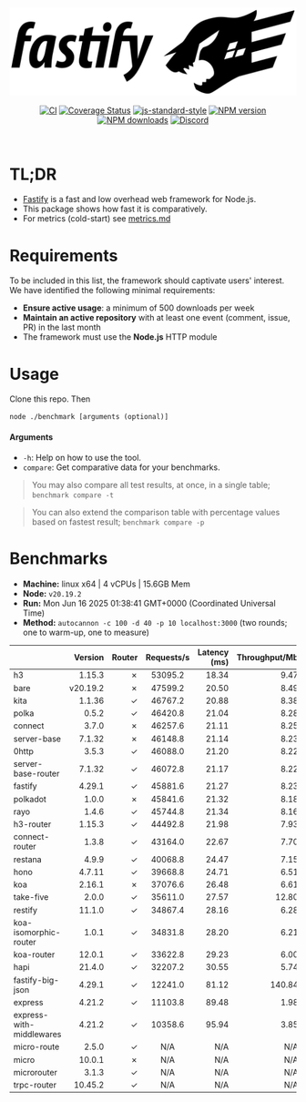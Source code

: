 <div align="center">
  <img src="https://github.com/fastify/graphics/raw/HEAD/fastify-landscape-outlined.svg" width="650" height="auto"/>
</div>

<div align="center">

[![CI](https://github.com/fastify/fastify/workflows/ci/badge.svg)](https://github.com/fastify/fastify/actions/workflows/ci.yml)
[![Coverage Status](https://coveralls.io/repos/github/fastify/fastify/badge.svg?branch=master)](https://coveralls.io/github/fastify/fastify?branch=master)
[![js-standard-style](https://img.shields.io/badge/code%20style-standard-brightgreen.svg?style=flat)](http://standardjs.com/)
[![NPM version](https://img.shields.io/npm/v/fastify.svg?style=flat)](https://www.npmjs.com/package/fastify)
[![NPM downloads](https://img.shields.io/npm/dm/fastify.svg?style=flat)](https://www.npmjs.com/package/fastify) [![Discord](https://img.shields.io/discord/725613461949906985)](https://discord.gg/fastify)

</div>
<br />

# TL;DR

* [Fastify](https://github.com/fastify/fastify) is a fast and low overhead web framework for Node.js.
* This package shows how fast it is comparatively.
* For metrics (cold-start) see [metrics.md](./METRICS.md)

# Requirements

To be included in this list, the framework should captivate users' interest. We have identified the following minimal requirements:
- **Ensure active usage**: a minimum of 500 downloads per week
- **Maintain an active repository** with at least one event (comment, issue, PR) in the last month
- The framework must use the **Node.js** HTTP module

# Usage

Clone this repo. Then 

```
node ./benchmark [arguments (optional)]
```

#### Arguments

* `-h`: Help on how to use the tool.
* `compare`: Get comparative data for your benchmarks.

> You may also compare all test results, at once, in a single table; `benchmark compare -t`

> You can also extend the comparison table with percentage values based on fastest result; `benchmark compare -p`
# Benchmarks

* __Machine:__ linux x64 | 4 vCPUs | 15.6GB Mem
* __Node:__ `v20.19.2`
* __Run:__ Mon Jun 16 2025 01:38:41 GMT+0000 (Coordinated Universal Time)
* __Method:__ `autocannon -c 100 -d 40 -p 10 localhost:3000` (two rounds; one to warm-up, one to measure)

|                          | Version  | Router | Requests/s | Latency (ms) | Throughput/Mb |
| :--                      | --:      | --:    | :-:        | --:          | --:           |
| h3                       | 1.15.3   | ✗      | 53095.2    | 18.34        | 9.47          |
| bare                     | v20.19.2 | ✗      | 47599.2    | 20.50        | 8.49          |
| kita                     | 1.1.36   | ✓      | 46767.2    | 20.88        | 8.38          |
| polka                    | 0.5.2    | ✓      | 46420.8    | 21.04        | 8.28          |
| connect                  | 3.7.0    | ✗      | 46257.6    | 21.11        | 8.25          |
| server-base              | 7.1.32   | ✗      | 46148.8    | 21.14        | 8.23          |
| 0http                    | 3.5.3    | ✓      | 46088.0    | 21.20        | 8.22          |
| server-base-router       | 7.1.32   | ✓      | 46072.8    | 21.17        | 8.22          |
| fastify                  | 4.29.1   | ✓      | 45881.6    | 21.27        | 8.23          |
| polkadot                 | 1.0.0    | ✗      | 45841.6    | 21.32        | 8.18          |
| rayo                     | 1.4.6    | ✓      | 45744.8    | 21.34        | 8.16          |
| h3-router                | 1.15.3   | ✓      | 44492.8    | 21.98        | 7.93          |
| connect-router           | 1.3.8    | ✓      | 43164.0    | 22.67        | 7.70          |
| restana                  | 4.9.9    | ✓      | 40068.8    | 24.47        | 7.15          |
| hono                     | 4.7.11   | ✓      | 39668.8    | 24.71        | 6.51          |
| koa                      | 2.16.1   | ✗      | 37076.6    | 26.48        | 6.61          |
| take-five                | 2.0.0    | ✓      | 35611.0    | 27.57        | 12.80         |
| restify                  | 11.1.0   | ✓      | 34867.4    | 28.16        | 6.28          |
| koa-isomorphic-router    | 1.0.1    | ✓      | 34831.8    | 28.20        | 6.21          |
| koa-router               | 12.0.1   | ✓      | 33622.8    | 29.23        | 6.00          |
| hapi                     | 21.4.0   | ✓      | 32207.2    | 30.55        | 5.74          |
| fastify-big-json         | 4.29.1   | ✓      | 12241.0    | 81.12        | 140.84        |
| express                  | 4.21.2   | ✓      | 11103.8    | 89.48        | 1.98          |
| express-with-middlewares | 4.21.2   | ✓      | 10358.6    | 95.94        | 3.85          |
| micro-route              | 2.5.0    | ✓      | N/A        | N/A          | N/A           |
| micro                    | 10.0.1   | ✗      | N/A        | N/A          | N/A           |
| microrouter              | 3.1.3    | ✓      | N/A        | N/A          | N/A           |
| trpc-router              | 10.45.2  | ✓      | N/A        | N/A          | N/A           |
